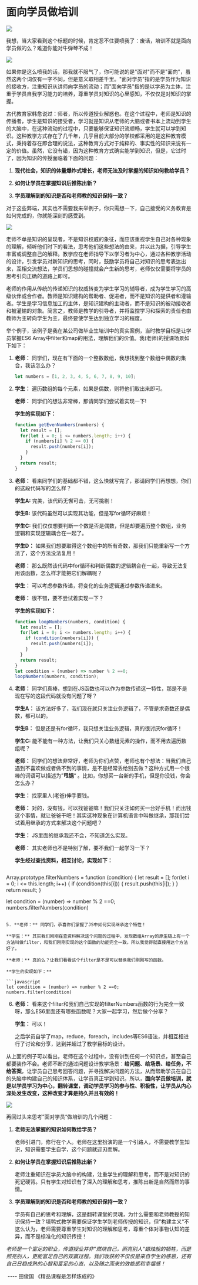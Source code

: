 # 面向学员做培训

![](http://ww1.sinaimg.cn/large/af4e9f79ly1g5t88o12pyj20sg0bkwiu.jpg)

我想，当大家看到这个标题的时候，肯定忍不住要喷我了：废话，培训不就是面向学员做的么？难道你能对牛弹琴不成！

![](http://ww1.sinaimg.cn/large/af4e9f79ly1g5ta1brkoaj20dt08fwfi.jpg)

如果你是这么喷我的话，那我就不服气了，你可能说的是"面对"而不是"面向"，虽然这两个词仅有一字不同，但是意义取相差千里。"面对学员"指的是学员作为知识的接收方，注重知识从讲师向学员的流动；而"面向学员"指的是以学员为主体，注重于学员自我学习能力的培养，尊重学员对知识的心里感知，不仅仅是对知识的掌握。

古代教育家韩愈说过：师者，所以传道授业解惑也。在这个过程中，老师是知识的传播者，学生是知识的接受者，学习就是知识从老师的大脑或者书本上流动到学生的大脑中，在这种流动的过程中，只要能够保证知识流顺畅，学生就可以学到知识。这种教学方式存在了几千年，几乎目前大部分的学校都采用的是这种教育模式，秉持着存在即合理的说法，这种教育方式对于纯粹的、事实性的知识来说有一定的价值。虽然，它没有错，因为这种教育方式确实能学到知识，但是，它过时了，因为知识的传授面临着下面的问题：

1. **现代社会，知识的体量爆炸式增长，老师无法及时掌握的知识如何教给学员？**

2. **如何让学员在掌握知识后推陈出新？**

3. **学员理解到的知识是否和老师教的知识保持一致？**

对于这些弊端，其实也不需要我来举例子，你只需想一下，自己接受的义务教育是如何完成的，你就能深刻的感受到。



![](http://ww1.sinaimg.cn/large/af4e9f79ly1g5t8v9qnysj20f008oju6.jpg)



老师不单是知识的呈现者，不是知识权威的象征，而应该重视学生自己对各种现象的理解，倾听他们时下的看法，思考他们这些想法的由来，并以此为据，引导学生丰富或调整自己的解释。教学应在老师指导下以学习者为中心，通过各种教学活动的设计，引发学员对新知识的思考，同时，鼓励学员将自己对知识的思考表达出来，互相交流想法，学员们思想的碰撞就会产生新的思考，老师仅仅需要将学员的思考引向正确的道路上即可。

老师的作用从传统的传递知识的权威转变为学生学习的辅导者，成为学生学习的高级伙伴或合作者。教师是知识建构的帮助者、促进者，而不是知识的提供者和灌输者。学生是学习信息加工的主体，是知识建构的主动者，而不是知识的被动接收者和被灌输的对象。简言之，教师是教学的引导者，并将监控学习和探索的责任也由教师为主转向学生为主，最终要使学生达到独立学习的程度。

举个例子，该例子是我在某公司做毕业生培训中的真实案例，当时教学目标是让学员掌握ES6 Array中filter和map的用法，理解他们的价值。我(老师)的授课场景如下如下：

1. **老师：** 同学们，现在有下面的一个整数数组，我想找到整个数组中偶数的集合，我该怎么办？

   ```javascript
   let numbers = [1, 2, 3, 4, 5, 6, 7, 8, 9, 10];
   ```

2. **学生：** 遍历数组的每个元素，如果是偶数，则将他们取出来即可。

   **老师：** 同学们的想法非常棒，那请同学们尝试着实现一下!

   **学生的实现如下：**

   ```javascript
   function getEvenNumbers(numbers) {
     let result = [];
     for(let i = 0; i <= numbers.length; i++) {
       if (numbers[i] % 2 == 0) {
         result.push(numbers[i]);
       }
     }
     return result;
   }
   ```

3. **老师：** 看来同学们的基础都不错，这么快就写完了，那请同学们再想想，你们的这段代码写的怎么样？

   **学生A:**  完美，该代码无懈可击，无可挑剔！

   **学生B:**  该代码虽然可以实现其功能，但是写for循环好麻烦！

   **学生C:**  我们仅仅想要判断一个数是否是偶数，但是却要遍历整个数组，业务逻辑和实现逻辑耦合在一起了。

   **学生D：** 如果我们想要取得这个数组中的所有奇数，那我们只能重新写一个方法了，这个方法没法复用！

   **老师：**  那么既然该代码中for循环和判断偶数的逻辑耦合在一起，导致无法复用该函数，怎么样才能把它们解耦呢？

   **学生：** 可以考虑参数传递，将变化的业务逻辑通过参数传递进来。

   **老师：** 很不错，要不尝试着实现一下？

   **学生的实现如下：**

   ```javascript
   function loopNumbers(numbers, condition) {
     let result = [];
     for(let i = 0; i <= numbers.length; i++) {
       if (condition(numbers[i])) {
         result.push(numbers[i]);
       }
     }
     return result;
   }
   let condition = (number) => number % 2 ==0;
   loopNumbers(numbers, condition);
   ```

4. **老师：** 同学们真棒，想到在JS函数也可以作为参数传递这一特性，那是不是现在写的这段代码就没有问题了呀？

   **学生A：** 该方法好多了，我们现在就只关注业务逻辑了，不管是求奇数还是偶数，都可以的。

   **学生B：** 但是还是有for循环，我只想关注业务逻辑，真的很讨厌for循环！

   **学生C:**    能不能有一种方法，让我们只关心数组元素的操作，而不用去遍历数组呢？

   **老师：**  同学们的想法非常好，老师为你们点赞，老师也有个想法：当我们自己遇到不喜欢做或者做不到的事情，是不是经常丢给别去做？这种方式用一个很棒的词语可以描述为”**甩锅**“ 。比如，你想买一台新的手机，但是你没钱，你会怎么办？

   **学生：** 找家里人(老爸)伸手要钱。

   **老师：** 对的，没有钱，可以找爸爸嘛！我们只关注如何买一台好手机！而出钱这个事情，就让爸爸干吧！其实这种现象在计算机语言中叫做继承，那我们尝试着用继承的方式来解决这个问题吧？

   **学生：** JS里面的继承我还不会，不知道怎么实现。

   **老师：** 其实老师也不是特别了解，要不我们一起学习一下？

   **学生经过查找资料，相互讨论，实现如下：**

   ```javascript
Array.prototype.filterNumbers = function (condition) {
     let result = [];
     for(let i = 0; i <= this.length; i++) {
       if (condition(this[i])) {
         result.push(this[i]);
       }
     }
     return result;
   }
   
   let condition = (number) => number % 2 ==0;
   numbers.filterNumbers(condition)
   ```
   
5. **老师：** 同学们，恭喜你们掌握了JS中如何实现继承这个特性！

   **学生：** 其实我们刚刚在查资料解决这个问题的过程中，发现数组Array的原生链上有一个方法叫做filter，和我们刚刚实现的这个函数的功能完全一致，所以我觉得就直接用这个方法好了。

   **老师：** 真的么？让我们看看这个filter是不是可以替换我们刚刚写的函数。

   **学生的实现如下：**

   ```javascript
   let condition = (number) => number % 2 ==0;
   numbers.filter(condition)
   ```

6. **老师：** 看来这个filter和我们自己实现的filterNumbers函数的行为完全一致呀，那么ES6里面还有哪些函数呢？大家一起学习，然后做个分享？

   **学生：** 可以！

   之后学员自学了map，reduce，foreach，includes等ES6语法，并相互相进行了讨论和分享，达到并超过了教学目标的设计。

从上面的例子可以看出，老师在这个过程中，没有讲到任何一个知识点，甚至自己都要装作不会。老师不断的通过问题设计教学场景：**给问题、给场景、给任务，不给答案**，让学员自己思考回答问题，并寻找解决问题的方法，从而帮助学员在自己的头脑中构建自己的知识体系，让学员真正学到知识。所以，**面向学员做培训，就是以学员学习为中心，翻转课堂，调动学员学习的参与性、积极性，让学员从内心深处发生改变，这种改变才算是持久并且有效的！**

![](http://ww1.sinaimg.cn/large/af4e9f79ly1g5ta4zxozjj20i30hbn0s.jpg)

再回过头来思考”面对学员“做培训的几个问题：

1. **老师无法掌握的知识如何教给学员？**

   老师引进门，修行在个人。老师在这里扮演的是一个引路人，不需要教学生知识，知识需要学生自学，这个问题就迎刃而解。

2. **如何让学员在掌握知识后推陈出新？**

   老师注重知识在学员大脑中的构建，注重学生的理解和思考，而不是对知识的死记硬背。只有学生对知识有了深入的理解和思考，推陈出新是自然而然的事情。

3. **学员理解到的知识是否和老师教的知识保持一致？**

   学员有自己的思考和理解，这是翻转课堂的灵魂，为什么需要和老师教授的知识保持一致？填鸭式教学需要保证学生学到老师传授的知识，但”构建主义“不这么认为，老师需要尊重学生对知识的理解和思考，尊重个体对事物认知的差异，而不是标准化的知识传授！

​       *老师是一个富足的职业，传道授业并非”燃烧自己，照亮别人“蜡烛般的牺牲，而是照亮别人，更能富足自己的双赢过程。我们收获的不仅仅是来自学生的感恩，还有自己日趋成熟的心智和富足的心态，以及随之而来的效能感和幸福感！*

​                                                                                                                           ---- 田俊国 《精品课程是怎样炼成的》